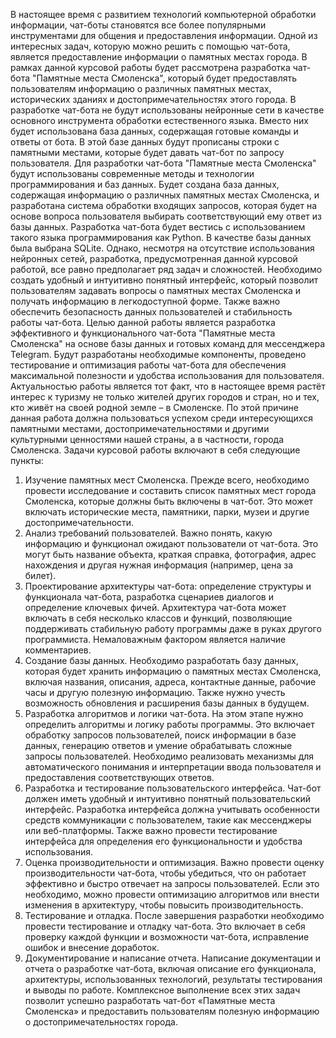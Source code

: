 В настоящее время с развитием технологий компьютерной обработки информации, чат-боты становятся все более популярными инструментами для общения и предоставления информации. Одной из интересных задач, которую можно решить с помощью чат-бота, является предоставление информации о памятных местах города. В рамках данной курсовой работы будет рассмотрена разработка чат-бота "Памятные места Смоленска", который будет предоставлять пользователям информацию о различных памятных местах, исторических зданиях и достопримечательностях этого города.
В разработке чат-бота не будут использованы нейронные сети в качестве основного инструмента обработки естественного языка. Вместо них будет использована база данных, содержащая готовые команды и ответы от бота. В этой базе данных будут прописаны строки с памятными местами, которые будет давать чат-бот по запросу пользователя.
Для разработки чат-бота "Памятные места Смоленска" будут использованы современные методы и технологии программирования и баз данных. Будет создана база данных, содержащая информацию о различных памятных местах Смоленска, и разработана система обработки входящих запросов, которая будет на основе вопроса пользователя выбирать соответствующий ему ответ из базы данных. Разработка чат-бота будет вестись с использованием такого языка программирования как Python. В качестве базы данных была выбрана SQLite.
Однако, несмотря на отсутствие использования нейронных сетей, разработка, предусмотренная данной курсовой работой, все равно предполагает ряд задач и сложностей. Необходимо создать удобный и интуитивно понятный интерфейс, который позволит пользователям задавать вопросы о памятных местах Смоленска и получать информацию в легкодоступной форме. Также важно обеспечить безопасность данных пользователей и стабильность работы чат-бота.
Целью данной работы является разработка эффективного и функционального чат-бота "Памятные места Смоленска" на основе базы данных и готовых команд для мессенджера Telegram. Будут разработаны необходимые компоненты, проведено тестирование и оптимизация работы чат-бота для обеспечения максимальной полезности и удобства использования для пользователя. 
Актуальностью работы является тот факт, что в настоящее время растёт интерес к туризму не только жителей других городов и стран, но и тех, кто живёт на своей родной земле – в Смоленске. По этой причине данная работа должна пользоваться успехом среди интересующихся памятными местами, достопримечательностями и другими культурными ценностями нашей страны, а в частности, города Смоленска. 
Задачи курсовой работы включают в себя следующие пункты:
1. Изучение памятных мест Смоленска. Прежде всего, необходимо провести исследование и составить список памятных мест города Смоленска, которые должны быть включены в чат-бот. Это может включать исторические места, памятники, парки, музеи и другие достопримечательности.
2.   Анализ требований пользователей. Важно понять, какую информацию и функционал ожидают пользователи от чат-бота. Это могут быть название объекта, краткая справка, фотография, адрес нахождения и другая нужная информация (например, цена за билет).
3. Проектирование архитектуры чат-бота: определение структуры и функционала чат-бота, разработка сценариев диалогов и определение ключевых фичей. Архитектура чат-бота может включать в себя несколько классов и функций, позволяющие поддерживать стабильную работу программы даже в руках другого программиста. Немаловажным фактором является наличие комментариев.
4.   Создание базы данных. Необходимо разработать базу данных, которая будет хранить информацию о памятных местах Смоленска, включая названия, описания, адреса, контактные данные, рабочие часы и другую полезную информацию. Также нужно учесть возможность обновления и расширения базы данных в будущем.
5. Разработка алгоритмов и логики чат-бота. На этом этапе нужно определить алгоритмы и логику работы программы. Это включает обработку запросов пользователей, поиск информации в базе данных, генерацию ответов и умение обрабатывать сложные запросы пользователей. Необходимо реализовать механизмы для автоматического понимания и интерпретации ввода пользователя и предоставления соответствующих ответов.
6. Разработка и тестирование пользовательского интерфейса. Чат-бот должен иметь удобный и интуитивно понятный пользовательский интерфейс. Разработка интерфейса должна учитывать особенности средств коммуникации с пользователем, такие как мессенджеры или веб-платформы. Также важно провести тестирование интерфейса для определения его функциональности и удобства использования.
7.  Оценка производительности и оптимизация. Важно провести оценку производительности чат-бота, чтобы убедиться, что он работает эффективно и быстро отвечает на запросы пользователей. Если это необходимо, можно провести оптимизацию алгоритмов или внести изменения в архитектуру, чтобы повысить производительность.
8. Тестирование и отладка. После завершения разработки необходимо провести тестирование и отладку чат-бота. Это включает в себя проверку каждой функции и возможности чат-бота, исправление ошибок и внесение доработок.
9. Документирование и написание отчета. Написание документации и отчета о разработке чат-бота, включая описание его функционала, архитектуры, использованных технологий, результаты тестирования и выводы по работе.
Комплексное выполнение всех этих задач позволит успешно разработать чат-бот «Памятные места Смоленска» и предоставить пользователям полезную информацию о достопримечательностях города.
